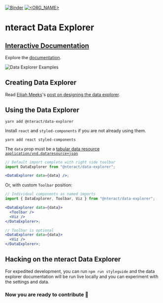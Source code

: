 [![Binder](https://mybinder.org/badge.svg)](https://mybinder.org/v2/gh/nteract/examples/master?urlpath=%2Fnteract%2Fedit%2Fpython%2Fhappiness.ipynb)
[![<ORG_NAME>](https://circleci.com/gh/nteract/data-explorer.svg?style=svg)](<LINK>)
# nteract Data Explorer

## [Interactive Documentation](https://data-explorer.nteract.io/)

Explore the [documentation](https://data-explorer.nteract.io/).

![Data Explorer Examples](https://user-images.githubusercontent.com/1863892/55675008-07632e80-5871-11e9-9dac-0a71450faf7b.gif)

## Creating Data Explorer

Read [Elijah Meeks](https://twitter.com/elijah_meeks)'s [post on designing the data explorer](https://blog.nteract.io/designing-the-nteract-data-explorer-f4476d53f897).

## Using the Data Explorer

```
yarn add @nteract/data-explorer
```

Install `react` and `styled-components` if you are not already using them.
```
yarn add react styled-components
```

The `data` prop must be a [tabular data resource `application/vnd.dataresource+json`](https://frictionlessdata.io/specs/tabular-data-resource/)

```jsx
// Default import complete with right side toolbar
import DataExplorer from "@nteract/data-explorer";

<DataExplorer data={data} />;
```

Or, with custom `Toolbar` position:

```jsx
// Individual components as named imports
import { DataExplorer, Toolbar, Viz } from "@nteract/data-explorer";

<DataExplorer data={data}>
  <Toolbar />
  <Viz />
</DataExplorer>;

// Toolbar is optional
<DataExplorer data={data}>
  <Viz />
</DataExplorer>;
```

## Hacking on the nteract Data Explorer

For expedited development, you can run `npm run styleguide` and the data explorer documentation will be run live locally and you can experiment with the settings and data.

### Now you are ready to contribute :tada:
